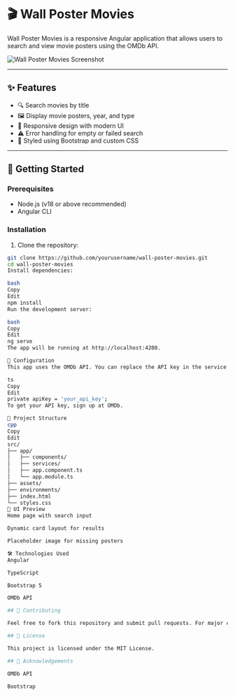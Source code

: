 # 🎬 Wall Poster Movies

Wall Poster Movies is a responsive Angular application that allows users to search and view movie posters using the OMDb API.

![Wall Poster Movies Screenshot](https://via.placeholder.com/1200x600?text=Screenshot+Preview)

---

## ✨ Features

- 🔍 Search movies by title
- 🖼 Display movie posters, year, and type
- 📱 Responsive design with modern UI
- ⚠️ Error handling for empty or failed search
- 🎨 Styled using Bootstrap and custom CSS

---

## 🚀 Getting Started

### Prerequisites

- Node.js (v18 or above recommended)
- Angular CLI

### Installation

1. Clone the repository:

```bash
git clone https://github.com/yourusername/wall-poster-movies.git
cd wall-poster-movies
Install dependencies:

bash
Copy
Edit
npm install
Run the development server:

bash
Copy
Edit
ng serve
The app will be running at http://localhost:4200.

🔧 Configuration
This app uses the OMDb API. You can replace the API key in the service file:

ts
Copy
Edit
private apiKey = 'your_api_key';
To get your API key, sign up at OMDb.

📁 Project Structure
cpp
Copy
Edit
src/
├── app/
│   ├── components/
│   ├── services/
│   ├── app.component.ts
│   └── app.module.ts
├── assets/
├── environments/
├── index.html
└── styles.css
📸 UI Preview
Home page with search input

Dynamic card layout for results

Placeholder image for missing posters

🛠 Technologies Used
Angular

TypeScript

Bootstrap 5

OMDb API

## 🤝 Contributing

Feel free to fork this repository and submit pull requests. For major changes, please open an issue first to discuss.

## 📜 License

This project is licensed under the MIT License.

## 🙌 Acknowledgements

OMDb API

Bootstrap
